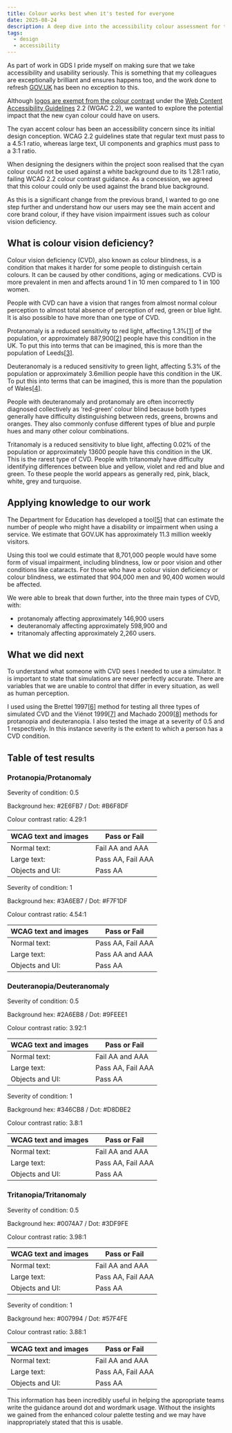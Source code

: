 ```yaml
---
title: Colour works best when it's tested for everyone
date: 2025-08-24
description: A deep dive into the accessibility colour assessment for the GOV.UK refresh
tags:
  - design
  - accessibility
---
```


As part of work in GDS I pride myself on making sure that we take accessibility and usability seriously. This is something that my colleagues are exceptionally brilliant and ensures happens too, and the work done to refresh [GOV.UK](http://gov.uk) has been no exception to this.

Although [logos are exempt from the colour contrast](https://www.w3.org/WAI/WCAG22/Understanding/contrast-minimum.html) under the [Web Content Accessibility Guidelines](https://www.w3.org/TR/WCAG22/) 2.2 (WGAC 2.2), we wanted to explore the potential impact that the new cyan colour could have on users.

The cyan accent colour has been an accessibility concern since its initial design conception. WCAG 2.2 guidelines state that regular text must pass to a 4.5:1 ratio, whereas large text, UI components and graphics must pass to a 3:1 ratio.

When designing the designers within the project soon realised that the cyan colour could not be used against a white background due to its 1.28:1 ratio, failing WCAG 2.2 colour contrast guidance. As a concession, we agreed that this colour could only be used against the brand blue background.

As this is a significant change from the previous brand, I wanted to go one step further and understand how our users may see the main accent and core brand colour, if they have vision impairment issues such as colour vision deficiency.

## What is colour vision deficiency?

Colour vision deficiency (CVD), also known as colour blindness, is a condition that makes it harder for some people to distinguish certain colours. It can be caused by other conditions, aging or medications. CVD is more prevalent in men and affects around 1 in 10 men compared to 1 in 100 women.

People with CVD can have a vision that ranges from almost normal colour perception to almost total absence of perception of red, green or blue light. It is also possible to have more than one type of CVD.

Protanomaly is a reduced sensitivity to red light, affecting 1.3%[<a href="https://www.whocanuse.com">1</a>] of the population, or approximately 887,900[<a href="https://www.ons.gov.uk/peoplepopulationandcommunity/populationandmigration/populationestimates/bulletins/annualmidyearpopulationestimates/mid2023">2</a>] people have this condition in the UK. To put this into terms that can be imagined, this is more than the population of Leeds[<a href="https://www.ciphr.com/infographics/biggest-cities-in-the-uk-by-population">3</a>].

Deuteranomaly is a reduced sensitivity to green light, affecting 5.3% of the population or approximately 3.6million people have this condition in the UK. To put this into terms that can be imagined, this is more than the population of Wales[<a href="https://www.gov.wales/mid-year-estimates-population-2023-html">4</a>].

People with deuteranomaly and protanomaly are often incorrectly diagnosed collectively as ‘red-green’ colour blind because both types generally have difficulty distinguishing between reds, greens, browns and oranges. They also commonly confuse different types of blue and purple hues and many other colour combinations.

Tritanomaly is a reduced sensitivity to blue light, affecting 0.02% of the population or approximately 13600 people have this condition in the UK. This is the rarest type of CVD. People with tritanomaly have difficulty identifying differences between blue and yellow, violet and red and blue and green. To these people the world appears as generally red, pink, black, white, grey and turquoise.  

## Applying knowledge to our work

The Department for Education has developed a tool[<a href="https://accessibility.education.gov.uk/app/how-many-people/11300000">5</a>] that can estimate the number of people who might have a disability or impairment when using a service. We estimate that GOV.UK has approximately 11.3 million weekly visitors.

Using this tool we could estimate that 8,701,000 people would have some form of visual impairment, including blindness, low or poor vision and other conditions like cataracts. For those who have a colour vision deficiency or colour blindness, we estimated that 904,000 men and 90,400 women would be affected.

We were able to break that down further, into the three main types of CVD, with:

-   protanomaly affecting approximately 146,900 users    
-   deuteranomaly affecting approximately 598,900 and
-   tritanomaly affecting approximately 2,260 users.

## What we did next

To understand what someone with CVD sees I needed to use a simulator. It is important to state that simulations are never perfectly accurate. There are variables that we are unable to control that differ in every situation, as well as human perception.  

I used using the Brettel 1997[<a href="https://pubmed.ncbi.nlm.nih.gov/9316278/">6</a>] method for testing all three types of simulated CVD and the Viénot 1999[<a href="https://vision.psychol.cam.ac.uk/jdmollon/papers/colourmaps.pdf">7</a>] and Machado 2009[<a href="https://www.researchgate.net/publication/38015459_A_Physiologically-Based_Model_for_Simulation_of_Color_Vision_Deficiency_vol_15_pg_1291_2009">8</a>] methods for protanopia and deuteranopia. I also tested the image at a severity of 0.5 and 1 respectively. In this instance severity is the extent to which a person has a CVD condition.

## Table of test results

### Protanopia/Protanomaly 

Severity of condition: 0.5 

Background hex: #2E6FB7 / Dot: #B6F8DF

Colour contrast ratio:  4.29:1 

| WCAG text and images | Pass or Fail |
| ----------- | ---------- |
| Normal text: | Fail AA and AAA |
| Large text: | Pass AA, Fail AAA |
| Objects and UI: | Pass AA |

Severity of condition: 1 

Background hex: #3A6EB7 / Dot: #F7F1DF

Colour contrast ratio:  4.54:1 

| WCAG text and images | Pass or Fail |
| ----------- | ---------- |
| Normal text: | Pass AA, Fail AAA |
| Large text: | Pass AA and AAA |
| Objects and UI: | Pass AA |

### Deuteranopia/Deuteranomaly 

Severity of condition: 0.5 

Background hex: #2A6EB8 / Dot: #9FEEE1

Colour contrast ratio:  3.92:1 

| WCAG text and images | Pass or Fail |
| ----------- | ---------- |
| Normal text: | Fail AA and AAA |
| Large text: | Pass AA, Fail AAA |
| Objects and UI: | Pass AA |

Severity of condition: 1 

Background hex: #346CB8 / Dot: #D8DBE2

Colour contrast ratio:  3.8:1 

| WCAG text and images | Pass or Fail |
| ----------- | ---------- |
| Normal text: | Fail AA and AAA |
| Large text: | Pass AA, Fail AAA |
| Objects and UI: | Pass AA |

### Tritanopia/Tritanomaly 

Severity of condition: 0.5 

Background hex: #0074A7 / Dot: #3DF9FE

Colour contrast ratio:  3.98:1 

| WCAG text and images | Pass or Fail |
| ----------- | ---------- |
| Normal text: | Fail AA and AAA |
| Large text: | Pass AA, Fail AAA |
| Objects and UI: | Pass AA |

Severity of condition: 1

Background hex: #007994 / Dot: #57F4FE

Colour contrast ratio:  3.88:1 

| WCAG text and images | Pass or Fail |
| ----------- | ---------- |
| Normal text: | Fail AA and AAA |
| Large text: | Pass AA, Fail AAA |
| Objects and UI: | Pass AA |


This information has been incredibly useful in helping the appropriate teams write the guidance around dot and wordmark usage. Without the insights we gained from the enhanced colour palette testing and we may have inappropriately stated that this is usable.